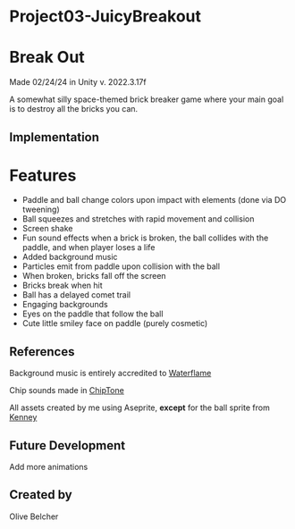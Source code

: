 # Project03-JuicyBreakout

# Break Out
Made 02/24/24 in Unity v. 2022.3.17f 

A somewhat silly space-themed brick breaker game where your main goal is to destroy all the bricks you can.

## Implementation
# Features
* Paddle and ball change colors upon impact with elements (done via DO tweening)
* Ball squeezes and stretches with rapid movement and collision
* Screen shake
* Fun sound effects when a brick is broken, the ball collides with the paddle, and when player loses a life
* Added background music
* Particles emit from paddle upon collision with the ball
* When broken, bricks fall off the screen
* Bricks break when hit
* Ball has a delayed comet trail
* Engaging backgrounds
* Eyes on the paddle that follow the ball
* Cute little smiley face on paddle (purely cosmetic)

## References
Background music is entirely accredited to [Waterflame](https://www.youtube.com/watch?v=Pb6KyewC_Vg)

Chip sounds made in [ChipTone](https://sfbgames.itch.io/chiptone)

All assets created by me using Aseprite, **except** for the ball sprite from [Kenney](https://www.kenney.nl/assets/puzzle-pack)

## Future Development
Add more animations

## Created by
Olive Belcher
